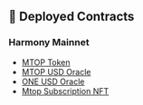 ## 🧐 Deployed Contracts

### Harmony Mainnet

- [MTOP Token](https://explorer.harmony.one/address/0x4a986bb7909d361f3191ea08d0c4b328295841a4)
- [MTOP USD Oracle](https://explorer.harmony.one/address/0xdeeb347937e280f459ea6999b5a5c17684c16096)
- [ONE USD Oracle](https://explorer.harmony.one/address/0x12f9c4b725457c48a3ad761530d8a7e5282e57e7)
- [Mtop Subscription NFT](https://explorer.harmony.one/address/0x1053bd2f2b33c1acad927bb1fcc9ef9df404b4af)
